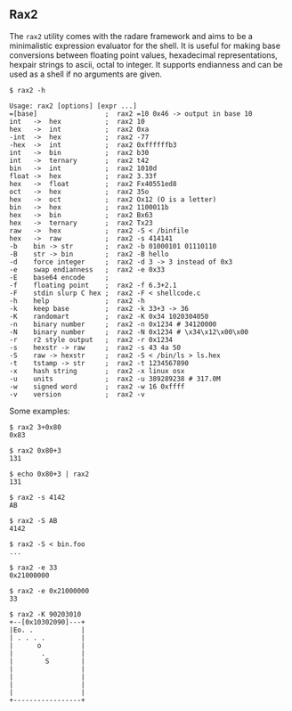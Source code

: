 ## Rax2

The `rax2` utility comes with the radare framework and aims to be a minimalistic expression evaluator for the shell. It is useful for making base conversions between floating point values, hexadecimal representations, hexpair strings to ascii, octal to integer. It supports endianness and can be used as a shell if no arguments are given.

    $ rax2 -h

    Usage: rax2 [options] [expr ...]
    =[base]                 ;  rax2 =10 0x46 -> output in base 10
    int   ->  hex           ;  rax2 10
    hex   ->  int           ;  rax2 0xa
    -int  ->  hex           ;  rax2 -77
    -hex  ->  int           ;  rax2 0xffffffb3
    int   ->  bin           ;  rax2 b30
    int   ->  ternary       ;  rax2 t42
    bin   ->  int           ;  rax2 1010d
    float ->  hex           ;  rax2 3.33f
    hex   ->  float         ;  rax2 Fx40551ed8
    oct   ->  hex           ;  rax2 35o
    hex   ->  oct           ;  rax2 Ox12 (O is a letter)
    bin   ->  hex           ;  rax2 1100011b
    hex   ->  bin           ;  rax2 Bx63
    hex   ->  ternary       ;  rax2 Tx23
    raw   ->  hex           ;  rax2 -S < /binfile
    hex   ->  raw           ;  rax2 -s 414141
    -b    bin -> str        ;  rax2 -b 01000101 01110110
    -B    str -> bin        ;  rax2 -B hello
    -d    force integer     ;  rax2 -d 3 -> 3 instead of 0x3
    -e    swap endianness   ;  rax2 -e 0x33
    -E    base64 encode     ;
    -f    floating point    ;  rax2 -f 6.3+2.1
    -F    stdin slurp C hex ;  rax2 -F < shellcode.c
    -h    help              ;  rax2 -h
    -k    keep base         ;  rax2 -k 33+3 -> 36
    -K    randomart         ;  rax2 -K 0x34 1020304050
    -n    binary number     ;  rax2 -n 0x1234 # 34120000
    -N    binary number     ;  rax2 -N 0x1234 # \x34\x12\x00\x00
    -r    r2 style output   ;  rax2 -r 0x1234
    -s    hexstr -> raw     ;  rax2 -s 43 4a 50
    -S    raw -> hexstr     ;  rax2 -S < /bin/ls > ls.hex
    -t    tstamp -> str     ;  rax2 -t 1234567890
    -x    hash string       ;  rax2 -x linux osx
    -u    units             ;  rax2 -u 389289238 # 317.0M
    -w    signed word       ;  rax2 -w 16 0xffff
    -v    version           ;  rax2 -v
    

Some examples:

    $ rax2 3+0x80
    0x83

    $ rax2 0x80+3 
    131

    $ echo 0x80+3 | rax2
    131

    $ rax2 -s 4142
    AB

    $ rax2 -S AB 
    4142
    
    $ rax2 -S < bin.foo
    ...

    $ rax2 -e 33 
    0x21000000

    $ rax2 -e 0x21000000 
    33

    $ rax2 -K 90203010
    +--[0x10302090]---+
    |Eo. .            |
    | . . . .         |
    |      o          |
    |       .         |
    |        S        |
    |                 |
    |                 |
    |                 |
    |                 |
    +-----------------+
